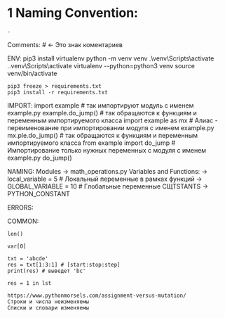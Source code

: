 # 1 Naming Convention:
    -


Comments:
    # <- Это знак коментариев

ENV:
    pip3 install virtualenv
        <!-- windows -->
            python -m venv venv
            .\venv\Scripts\activate
            .\.venv\Scripts\activate
        <!-- Linux -->
            virtualenv --python=python3 venv
            source venv/bin/activate

    pip3 freeze > requirements.txt
    pip3 install -r requirements.txt

IMPORT:
    import example # так импортируют модуль с именем example.py
        example.do_jump() # так обращаются к функциям и переменным импортируемого класса
    import example as mx # Алиас - переименование при импортировании модуля с именем example.py
        mx.ple.do_jump() # так обращаются к функциям и переменным импортируемого класса
    from example import do_jump # Импортирование только нужных переменных с модуля с именем example.py
        do_jump()

NAMING:
    Modules -> math_operations.py
    Variables and Functions:
        -> local_variable = 5 # Локальный переменные в рамках функций
        -> GLOBAL_VARIABLE = 10 # Глобальные переменные
    СЩТSTANTS -> PYTHON_CONSTANT

ERRORS:
    

COMMON:

    len()

    var[0]

    txt = 'abcde'
    res = txt[1:3:1] # [start:stop:step]
    print(res) # выведет 'bc'

    res = 1 in lst

    https://www.pythonmorsels.com/assignment-versus-mutation/
    Строки и числа неизменяемы
    Списки и словари изменяемы